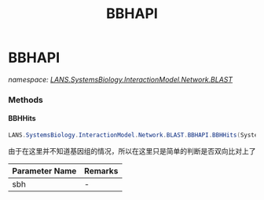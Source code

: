 ﻿---
title: BBHAPI
---

# BBHAPI
_namespace: [LANS.SystemsBiology.InteractionModel.Network.BLAST](N-LANS.SystemsBiology.InteractionModel.Network.BLAST.html)_





### Methods

#### BBHHits
```csharp
LANS.SystemsBiology.InteractionModel.Network.BLAST.BBHAPI.BBHHits(System.Collections.Generic.IEnumerable{LANS.SystemsBiology.NCBI.Extensions.LocalBLAST.Application.BBH.BestHit})
```
由于在这里并不知道基因组的情况，所以在这里只是简单的判断是否双向比对上了

|Parameter Name|Remarks|
|--------------|-------|
|sbh|-|




